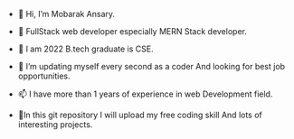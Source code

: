 - 👋 Hi, I’m Mobarak Ansary. 
- 👀 FullStack web developer especially
 MERN Stack developer. 

- 🌱 I am 2022 B.tech graduate is CSE. 

- 💞️ I’m updating myself every second as a coder 
And looking for best job opportunities. 

- 📫 I have more than 1 years of experience in web
Development field. 

- 🤠In this git repository I will upload my free coding skill 
And lots of interesting projects. 

